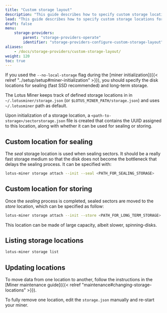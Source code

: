 ```yaml
---
title: "Custom storage layout"
description: "This guide describes how to specify custom storage locations for the Lotus Miner, depending on the needs and available hardware."
lead: "This guide describes how to specify custom storage locations for the Lotus Miner, depending on the needs and available hardware."
draft: false
menu:
    storage-providers:
        parent: "storage-providers-operate"
        identifier: "storage-providers-configure-custom-storage-layout"
aliases:
    - /docs/storage-providers/custom-storage-layout/
weight: 120
toc: true
---
```


If you used the `--no-local-storage` flag during the [miner initialization]({{< relref "../setup/setup#miner-initialization" >}}), you should specify the disk locations for sealing (fast SSD recommended) and long-term storage.

The Lotus Miner keeps track of defined storage locations in in `~/.lotusminer/storage.json` (or `$LOTUS_MINER_PATH/storage.json`) and uses `~/.lotusminer` path as default.

Upon initialization of a storage location, a `<path-to-storage>/sectorstorage.json` file is created that contains the UUID assigned to this location, along with whether it can be used for sealing or storing.

## Custom location for sealing

The _seal_ storage location is used when sealing sectors. It should be a really fast storage medium so that the disk does not become the bottleneck that delays the sealing process. It can be specified with:

```sh
lotus-miner storage attach --init --seal <PATH_FOR_SEALING_STORAGE>
```

## Custom location for storing

Once the _sealing_ process is completed, sealed sectors are moved to the _store_ location, which can be specified as follow:

```sh
lotus-miner storage attach --init --store <PATH_FOR_LONG_TERM_STORAGE>
```

This location can be made of large capacity, albeit slower, spinning-disks.

## Listing storage locations

```sh
lotus-miner storage list
```

## Updating locations

To move data from one location to another, follow the instructions in the [Miner maintenance guide]({{< relref "maintenance#changing-storage-locations" >}}).

To fully remove one location, edit the `storage.json` manually and re-start your miner.
